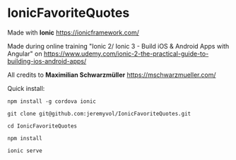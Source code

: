 # IonicFavoriteQuotes

Made with **Ionic** https://ionicframework.com/

Made during online training "Ionic 2/ Ionic 3 - Build iOS & Android Apps with Angular" 
on https://www.udemy.com/ionic-2-the-practical-guide-to-building-ios-android-apps/

All credits to **Maximilian Schwarzmüller** 
https://mschwarzmueller.com/

Quick install:

`npm install -g cordova ionic`

`git clone git@github.com:jeremyvol/IonicFavoriteQuotes.git`

`cd IonicFavoriteQuotes`

`npm install`

`ionic serve`

